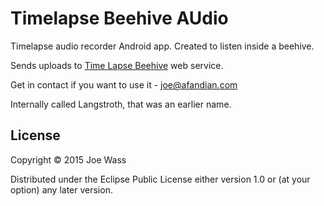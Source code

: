 # Timelapse Beehive AUdio

Timelapse audio recorder Android app. Created to listen inside a beehive. 

Sends uploads to [Time Lapse Beehive](https://timelapsebeehive.com) web service.

Get in contact if you want to use it - joe@afandian.com

Internally called Langstroth, that was an earlier name.

## License

Copyright © 2015 Joe Wass

Distributed under the Eclipse Public License either version 1.0 or (at
your option) any later version.

